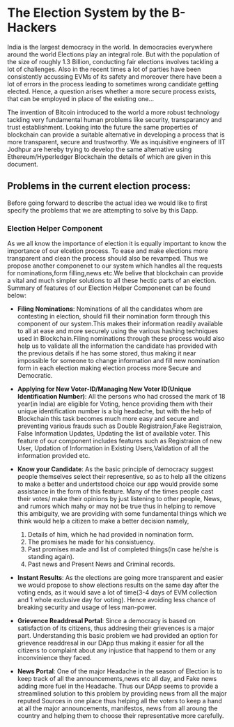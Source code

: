 # The Election System by the B-Hackers
India is the largest democracy in the world. In democracies everywhere around the world Elections play an integral role. But with the population of the size of roughly 1.3 Billion, conducting fair elections involves tackling a lot of challenges. Also in the recent times a lot of parties have been consistently accussing EVMs of its safety and moreover there have been a lot of errors in the process leading to sometimes wrong candidate getting elected. Hence, a question arises whether a more secure process exists, that can be employed in place of the existing one... 

The invention of Bitcoin introduced to the world a more robust technology tackling very fundamental human problems like security, transparancy and trust establishment. Looking into the future the same properties of blockchain can provide a suitable alternative in developing a process that is more transparent, secure and trustworthy. We as inquisitive engineers of IIT Jodhpur are hereby trying to develop the same alternative using Ethereum/Hyperledger Blockchain the details of which are given in this document.


## Problems in the current election process:
Before going forward to describe the actual idea we would like to first specify the problems that we are attempting to solve by this Dapp.


### Election Helper Component
As we all know the importance of election it is equally important to know the importance of our elcetion process. To ease and make elections more transparent and clean the process should also be revamped. Thus we propose another componenet to our system which handles all the requests for nominations,form filling,news etc.We belive that blockchain can provide a vital and much simpler solutions to all these hectic parts of an election. Summary of features of our Election Helper Componenet can be found below:

- **Filing Nominations**: Nominations of all the candidates whom are contesting in election, should fill their nomination form through this component of our system.This makes their information readily available to all at ease and more securely using the various hashing techniques used in Blockchain.Filing nominations through these process would also help us to validate all the information the candidate has provided with the previous details if he has some stored, thus making it near impossible for someone to change information and fill new nomination form in each election making election process more Secure and Democratic.

- **Applying for New Voter-ID/Managing New Voter ID(Unique Identification Number)**: All the persons who had crossed the mark of 18 year(in India) are eligible for Voting, hence providing them with their unique identification number is a big headache, but with the help of Blockchain this task becomes much more easy and secure and preventing various frauds such as Double Registraion,Fake Registraion, False Information Updates, Updating the list of available voter. This feature of our component includes features such as Registraion of new User, Updation of Information in Existing Users,Validation of all the information provided etc.

- **Know your Candidate**: As the basic principle of democracy suggest people themselves select their representive, so as to help all the citizens to make a better and undertstood choice our app would provide some assistance in the form of this feature. Many of the times people cast their votes/ make their opinions by just listening to other people, News, and rumors which mahy or may not be true thus in helping to remove this ambiguity, we are providing with some fundamental things which we think would help a citizen to make a better decision namely,
    1. Details of him, which he had provided in nomination form.
    2. The promises he made for his consistuency.
    3. Past promises made and list of completed things(In case he/she is standing again).
    4. Past news and Present News and Criminal records.
   
- **Instant Results**: As the elections are going more transparent and easier we would propose to show elections results on the same day after the voting ends, as it would save a lot of time(3-4 days of EVM collection and 1 whole exclusive day for voting). Hence avoiding less chance of breaking security and usage of less man-power.

- **Grievence Readdresal Portal**: Since a democracy is based on satisfaction of its citizens, thus addresing their grievences is a major part. Understanding this basic problem we had provided an option for grievence readdresal in our DApp thus making it easier for all the citizens to complaint about any injustice that happend to them or any inconvinience they faced.

- **News Portal**: One of the major Headache in the season of Election is to keep track of all the announcements,news etc all day, and Fake news adding more fuel in the Headache. Thus our DApp seems to provide a streamlined solution to this problem by providing news from all the major reputed Sources in one place thus helping all the voters to keep a hand at all the major announcements, manifestos, news from all aroung the country and helping them to choose their representative more carefully.
